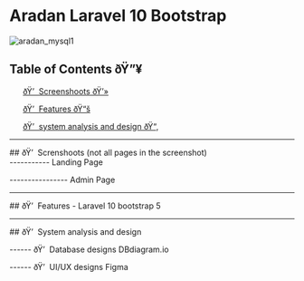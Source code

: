# Aradan Laravel 10 Bootstrap
![aradan_mysql1](https://github.com/aslan-asilon31/aradan_laravel_mysql/assets/116990574/47af96f9-94f6-4187-bd73-617b945479ca)



## Table of Contents ðŸ”¥

<div class="">
<ol>
<a href="#screenshoot">ðŸ’  Screenshoots ðŸ’»</a>
</ol>

<ol>
<a href="#feature">ðŸ’  Features ðŸ“š</a>
</ol>

<ol>
<a href="#analysis">ðŸ’  system analysis and design ðŸ“‚</a>
</ol>
</div>

<hr>

<div class="" id="screenshoot">
## ðŸ’  Screnshoots (not all pages in the screenshot) <br>
----------- Landing Page

---------------- Admin Page <br>


</div>

<hr>


<div class="" id="feature">
## ðŸ’  Features
- Laravel 10 bootstrap 5<br>
</div>

<hr>

<div class="" id="analysis">
## ðŸ’  System analysis and design

------ ðŸ’  Database designs DBdiagram.io



------ ðŸ’  UI/UX designs Figma



</div>






